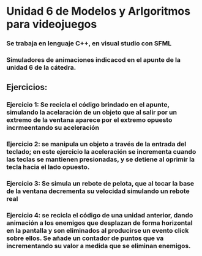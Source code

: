 # Unidad 6 de Modelos y Arlgoritmos para videojuegos
### Se trabaja en lenguaje C++, en visual studio con SFML 
### Simuladores de animaciones indicacod en el apunte de la unidad 6 de la cátedra.

## Ejercicios: 
### Ejercicio 1: Se recicla el código brindado en el apunte, simulando la acelaración de un objeto que al salir por un extremo de la ventana aparece por el extremo opuesto incrmeentando su aceleración
### Ejercicio 2: se manipula un objeto a través de la entrada del teclado; en este ejercicio la aceleración se incrementa cuando las teclas se mantienen presionadas, y se detiene al oprimir la tecla hacia el lado opuesto.
### Ejercicio 3: Se simula un rebote de pelota, que al tocar la base de la ventana decrementa su velocidad simulando un rebote real
### Ejercicio 4: se recicla el código de una unidad anterior, dando animación a los enemigos que desplazan de forma horizontal en la pantalla y son eliminados al producirse un evento click sobre ellos. Se añade un contador de puntos que va incrementando su valor a medida que se eliminan enemigos. 

